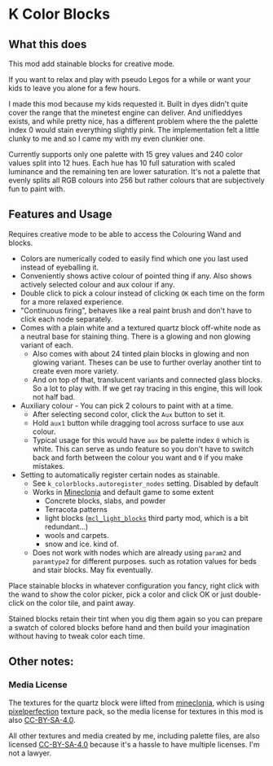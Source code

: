 K Color Blocks
==============

## What this does

This mod add stainable blocks for creative mode.

If you want to relax and play with pseudo Legos for a while or want your kids to leave you alone for a few hours.

I made this mod because my kids requested it. Built in dyes didn't quite cover the range that the minetest engine can deliver.
And unifieddyes exists, and while pretty nice, has a different problem where the the palette index 0 would stain everything slightly pink.
The implementation felt a little clunky to me and so I came my with my even clunkier one.

Currently supports only one palette with 15 grey values and 240 color values split into 12 hues. Each hue has 10 full saturation with scaled luminance and the remaining ten are lower saturation. It's not a palette that evenly splits all RGB colours into 256 but rather colours that are subjectively fun to paint with.

## Features and Usage

Requires creative mode to be able to access the Colouring Wand and blocks.

 * Colors are numerically coded to easily find which one you last used instead of eyeballing it.
 * Conveniently shows active colour of pointed thing if any. Also shows actively selected colour and aux colour if any.
 * Double click to pick a colour instead of clicking `OK` each time on the form for a more relaxed experience.
 * "Continuous firing", behaves like a real paint brush and don't have to click each node separately. 
 * Comes with a plain white and a textured quartz block off-white node as a neutral base for staining thing. There is a glowing and non glowing variant of each.
    * Also comes with about 24 tinted plain blocks in glowing and non glowing variant. Theses can be use to further overlay another tint to create even more variety.
    * And on top of that, translucent variants and connected glass blocks. So a lot to play with. If we get ray tracing in this engine, this will look not half bad.
 * Auxiliary colour - You can pick 2 colours to paint with at a time.
    * After selecting second color, click the `Aux` button to set it.
    * Hold `aux1` button while dragging tool across surface to use aux colour.
    * Typical usage for this would have `aux` be palette index `0` which is white. This can serve as undo feature so you don't have to switch back and forth between the colour you want and `0` if you make mistakes.
 * Setting to automatically register certain nodes as stainable.
    * See `k_colorblocks.autoregister_nodes` setting. Disabled by default
    * Works in [Mineclonia](https://content.minetest.net/packages/ryvnf/mineclonia/) and default game to some extent
       * Concrete blocks, slabs, and powder
       * Terracota patterns
       * light blocks ([`mcl_light_blocks`](https://content.minetest.net/packages/Tony996-source/mcl_light_blocks/) third party mod, which is a bit redundant...)
       * wools and carpets.
       * snow and ice. kind of.
    * Does not work with nodes which are already using `param2` and `paramtype2` for different purposes. such as rotation values for beds and stair blocks. May fix eventually.

Place stainable blocks in whatever configuration you fancy, right click with the wand to show the color picker, pick a color and click OK or just double-click on the color tile, and paint away.

Stained blocks retain their tint when you dig them again so you can prepare a swatch of colored blocks before hand and then build your imagination without having to tweak color each time.

## Other notes:
### Media License
The textures for the quartz block were lifted from [mineclonia](https://codeberg.org/mineclonia/mineclonia), which is using [pixelperfection](https://www.planetminecraft.com/texture_pack/131pixel-perfection/) texture pack, so the media license for textures in this mod is also [CC-BY-SA-4.0](http://creativecommons.org/licenses/by-sa/4.0/).

All other textures and media created by me, including palette files, are also licensed [CC-BY-SA-4.0](http://creativecommons.org/licenses/by-sa/4.0/) because it's a hassle to have multiple licenses. I'm not a lawyer.
